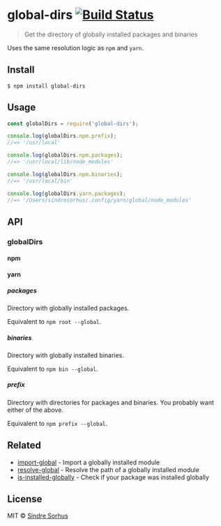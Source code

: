 # global-dirs [![Build Status](https://travis-ci.org/sindresorhus/global-dirs.svg?branch=master)](https://travis-ci.org/sindresorhus/global-dirs)

> Get the directory of globally installed packages and binaries

Uses the same resolution logic as `npm` and `yarn`.


## Install

```
$ npm install global-dirs
```


## Usage

```js
const globalDirs = require('global-dirs');

console.log(globalDirs.npm.prefix);
//=> '/usr/local'

console.log(globalDirs.npm.packages);
//=> '/usr/local/lib/node_modules'

console.log(globalDirs.npm.binaries);
//=> '/usr/local/bin'

console.log(globalDirs.yarn.packages);
//=> '/Users/sindresorhus/.config/yarn/global/node_modules'
```


## API

### globalDirs

#### npm
#### yarn

##### packages

Directory with globally installed packages.

Equivalent to `npm root --global`.

##### binaries

Directory with globally installed binaries.

Equivalent to `npm bin --global`.

##### prefix

Directory with directories for packages and binaries. You probably want either of the above.

Equivalent to `npm prefix --global`.


## Related

- [import-global](https://github.com/sindresorhus/import-global) - Import a globally installed module
- [resolve-global](https://github.com/sindresorhus/resolve-global) - Resolve the path of a globally installed module
- [is-installed-globally](https://github.com/sindresorhus/is-installed-globally) - Check if your package was installed globally


## License

MIT © [Sindre Sorhus](https://sindresorhus.com)
